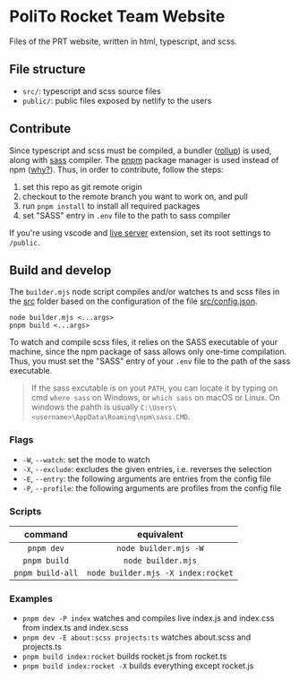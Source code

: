 # PoliTo Rocket Team Website

Files of the PRT website, written in html, typescript, and scss.

## File structure

 - `src/`: typescript and scss source files
 - `public/`: public files exposed by netlify to the users

## Contribute

Since typescript and scss must be compiled, a bundler ([rollup](https://www.rollupjs.org/guide/en/)) is used, along with [sass](https://sass-lang.com/) compiler. The [pnpm](https://pnpm.io/) package manager is used instead of npm ([why?](https://pnpm.io/benchmarks)). Thus, in order to contribute, follow the steps:
 1. set this repo as git remote origin
 2. checkout to the remote branch you want to work on, and pull
 3. run `pnpm install` to install all required packages
 4. set "SASS" entry in `.env` file to the path to sass compiler

If you're using vscode and [live server](https://marketplace.visualstudio.com/items?itemName=ritwickdey.LiveServer) extension, set its root settings to `/public`.

## Build and develop

The `builder.mjs` node script compiles and/or watches ts and scss files in the [src](./src/) folder based on the configuration of the file [src/config.json](./src/config.json).

    node builder.mjs <...args>
    pnpm build <...args>

To watch and compile scss files, it relies on the SASS executable of your machine, since the npm package of sass allows only one-time compilation. Thus, you must set the "SASS" entry of your `.env` file to the path of the sass executable.


 > If the sass excutable is on yout `PATH`, you can locate it by typing on cmd `where sass` on Windows, or `which sass` on macOS or Linux. On windows the pahth is usually `C:\Users\<username>\AppData\Roaming\npm\sass.CMD`.

### Flags

- `-W`, `--watch`: set the mode to watch
- `-X`, `--exclude`: excludes the given entries, i.e. reverses the selection
- `-E`, `--entry`: the following arguments are entries from the config file
- `-P`, `--profile`: the following arguments are profiles from the config file

### Scripts

| command | equivalent |
| :-----: | :--------: |
| `pnpm dev` | `node builder.mjs -W` |
| `pnpm build` | `node builder.mjs` |
| `pnpm build-all` | `node builder.mjs -X index:rocket` |

### Examples
 - `pnpm dev -P index` watches and compiles live index.js and index.css from index.ts and index.scss
 - `pnpm dev -E about:scss projects:ts` watches about.scss and projects.ts
 - `pnpm build index:rocket` builds rocket.js from rocket.ts
 - `pnpm build index:rocket -X` builds everything except rocket.js